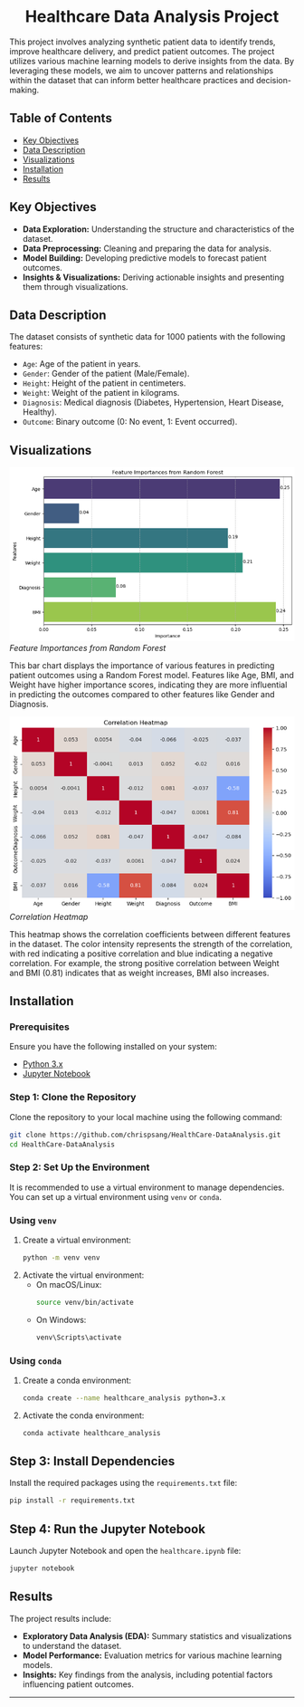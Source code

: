 <h1 align="center">Healthcare Data Analysis Project</h1>

This project involves analyzing synthetic patient data to identify trends, improve healthcare delivery, and predict patient outcomes. The project utilizes various machine learning models to derive insights from the data. By leveraging these models, we aim to uncover patterns and relationships within the dataset that can inform better healthcare practices and decision-making.

## Table of Contents
- [Key Objectives](#key-objectives)
- [Data Description](#data-description)
- [Visualizations](#visualizations)
- [Installation](#installation)
- [Results](#results)

## Key Objectives
- **Data Exploration:** Understanding the structure and characteristics of the dataset.
- **Data Preprocessing:** Cleaning and preparing the data for analysis.
- **Model Building:** Developing predictive models to forecast patient outcomes.
- **Insights & Visualizations:** Deriving actionable insights and presenting them through visualizations.

## Data Description
The dataset consists of synthetic data for 1000 patients with the following features:
*   `Age`: Age of the patient in years.
*   `Gender`: Gender of the patient (Male/Female).
*   `Height`: Height of the patient in centimeters.
*   `Weight`: Weight of the patient in kilograms.
*   `Diagnosis`: Medical diagnosis (Diabetes, Hypertension, Heart Disease, Healthy).
*   `Outcome`: Binary outcome (0: No event, 1: Event occurred).

## Visualizations
![Feature Importances from Random Forest](feature_importance.png)
*Feature Importances from Random Forest*

This bar chart displays the importance of various features in predicting patient outcomes using a Random Forest model. Features like Age, BMI, and Weight have higher importance scores, indicating they are more influential in predicting the outcomes compared to other features like Gender and Diagnosis.

![Correlation Heatmap](correlation_heatmap.png)
*Correlation Heatmap*

This heatmap shows the correlation coefficients between different features in the dataset. The color intensity represents the strength of the correlation, with red indicating a positive correlation and blue indicating a negative correlation. For example, the strong positive correlation between Weight and BMI (0.81) indicates that as weight increases, BMI also increases.

## Installation 

### Prerequisites
Ensure you have the following installed on your system:
- [Python 3.x](https://www.python.org/downloads/)
- [Jupyter Notebook](https://jupyter.org/install)

### Step 1: Clone the Repository
Clone the repository to your local machine using the following command:
```sh
git clone https://github.com/chrispsang/HealthCare-DataAnalysis.git
cd HealthCare-DataAnalysis
```

### Step 2: Set Up the Environment

It is recommended to use a virtual environment to manage dependencies. You can set up a virtual environment using `venv` or `conda`.

### Using `venv`
1. Create a virtual environment:
    ```sh
    python -m venv venv
    ```
2. Activate the virtual environment:
    - On macOS/Linux:
        ```sh
        source venv/bin/activate
        ```
    - On Windows:
        ```sh
        venv\Scripts\activate
        ```

### Using `conda`
1. Create a conda environment:
    ```sh
    conda create --name healthcare_analysis python=3.x
    ```
2. Activate the conda environment:
    ```sh
    conda activate healthcare_analysis
    ```

## Step 3: Install Dependencies

Install the required packages using the `requirements.txt` file:
```sh
pip install -r requirements.txt
```
## Step 4: Run the Jupyter Notebook
Launch Jupyter Notebook and open the `healthcare.ipynb` file:
```sh
jupyter notebook
```

## Results

The project results include:
*   **Exploratory Data Analysis (EDA):** Summary statistics and visualizations to understand the dataset.
*   **Model Performance:** Evaluation metrics for various machine learning models.
*   **Insights:** Key findings from the analysis, including potential factors influencing patient outcomes.
-------
